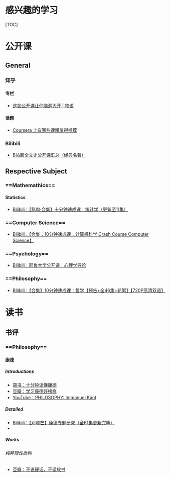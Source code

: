 # 感兴趣的学习

[TOC]

# 公开课

## General

### 知乎

#### 专栏

- [这些公开课让你脑洞大开 | 物语](https://zhuanlan.zhihu.com/p/21561233)

#### 话题

- [Coursera 上有哪些课程值得推荐](https://www.zhihu.com/question/22436320)

### Bilibili

- [B站超全文史公开课汇总（经典名著）](https://www.bilibili.com/read/cv21466/)



## Respective Subject

### ==Mathemathics==

#### Statistics

- [Bilibili：【熟肉·合集】十分钟速成课：统计学（更新至11集）](https://www.bilibili.com/video/av20624185?from=search&seid=7786483019099648998)



### ==Computer Science==

- [Bilibili：【合集：10分钟速成课：计算机科学 Crash Course Computer Science】](https://www.bilibili.com/video/av8694900?from=search&seid=7128644318475597913)

### ==Psychology==

- [Bilibili：耶鲁大学公开课：心理学导论](https://www.bilibili.com/video/av920083)

### ==Philosophy==

- [Bilibili：【合集】10分钟速成课：哲学【预告+全46集+花絮】【720P高清双语】](https://www.bilibili.com/video/av13762839?from=search&seid=9073545630431204364)



# 读书

## 书评

### ==Philosophy==

#### 康德

##### Introductions

- [简书：十分钟读懂康德](https://www.douban.com/group/topic/57550333/)
- [豆瓣：学习康德好榜样](https://www.douban.com/group/topic/57550333/)
- [YouTube：PHILOSOPHY: Immanuel Kant](https://www.youtube.com/watch?v=nsgAsw4XGvU)

##### Detailed 

- [Bilibili：【邓晓芒】康德专题研究（全61集更新完毕）](https://www.bilibili.com/video/av11324221?from=search&seid=11916756427696882390)
- 

##### Works

###### 纯粹理性批判

- [豆瓣：不说硬话，不读软书](https://book.douban.com/review/7402199/)